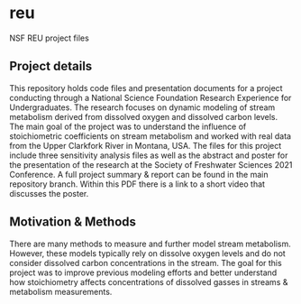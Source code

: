 # reu
NSF REU project files
## Project details
This repository holds code files and presentation documents for a project conducting through a National Science Foundation Research Experience for Undergraduates. The research focuses on dynamic modeling of stream metabolism derived from dissolved oxygen and dissolved carbon levels. The main goal of the project was to understand the influence of stoichiometric coefficients on stream metabolism and worked with real data from the Upper Clarkfork River in Montana, USA. The files for this project include three sensitivity analysis files as well as the abstract and poster for the presentation of the research at the Society of Freshwater Sciences 2021 Conference. A full project summary & report can be found in the main repository branch. Within this PDF there is a link to a short video that discusses the poster. 
## Motivation & Methods
There are many methods to measure and further model stream metabolism. However, these models typically rely on dissolve oxygen levels and do not consider dissolved carbon concentrations in the stream. The goal for this project was to improve previous modeling efforts and better understand how stoichiometry affects concentrations of dissolved gasses in streams & metabolism measurements. 
